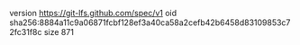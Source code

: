 version https://git-lfs.github.com/spec/v1
oid sha256:8884a11c9a06871fcbf128ef3a40ca58a2cefb42b6458d83109853c72fc31f8c
size 871
